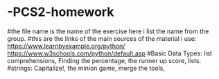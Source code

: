# -PCS2-homework
#the file name is the name of the exercise here i list the name from the group.
#this are the links of the main sources of the material i use:
  https://www.learnbyexample.org/python/
  https://www.w3schools.com/python/default.asp
#Basic Data Types:
  list comprehensions,
  Finding the percentage,
  the runner up score,
  lists.
#strings:
  Capitalize!,
  the minion game,
  merge the tools,
